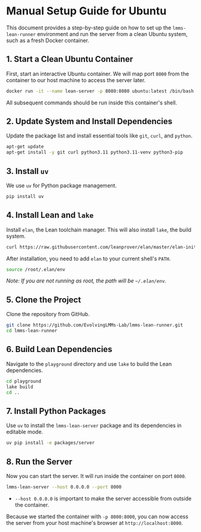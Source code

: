 # Manual Setup Guide for Ubuntu

This document provides a step-by-step guide on how to set up the `lmms-lean-runner` environment and run the server from a clean Ubuntu system, such as a fresh Docker container.

## 1. Start a Clean Ubuntu Container

First, start an interactive Ubuntu container. We will map port `8000` from the container to our host machine to access the server later.

```sh
docker run -it --name lean-server -p 8080:8080 ubuntu:latest /bin/bash
```

All subsequent commands should be run inside this container's shell.

## 2. Update System and Install Dependencies

Update the package list and install essential tools like `git`, `curl`, and `python`.

```sh
apt-get update
apt-get install -y git curl python3.11 python3.11-venv python3-pip
```

## 3. Install `uv`

We use `uv` for Python package management.

```sh
pip install uv
```

## 4. Install Lean and `lake`

Install `elan`, the Lean toolchain manager. This will also install `lake`, the build system.

```sh
curl https://raw.githubusercontent.com/leanprover/elan/master/elan-init.sh -sSf | sh -s -- -y
```

After installation, you need to add `elan` to your current shell's `PATH`.

```sh
source /root/.elan/env
```
*Note: If you are not running as root, the path will be `~/.elan/env`.*

## 5. Clone the Project

Clone the repository from GitHub.

```sh
git clone https://github.com/EvolvingLMMs-Lab/lmms-lean-runner.git
cd lmms-lean-runner
```

## 6. Build Lean Dependencies

Navigate to the `playground` directory and use `lake` to build the Lean dependencies.

```sh
cd playground
lake build
cd ..
```

## 7. Install Python Packages

Use `uv` to install the `lmms-lean-server` package and its dependencies in editable mode.

```sh
uv pip install -e packages/server
```

## 8. Run the Server

Now you can start the server. It will run inside the container on port `8000`.

```sh
lmms-lean-server --host 0.0.0.0 --port 8000
```
- `--host 0.0.0.0` is important to make the server accessible from outside the container.

Because we started the container with `-p 8000:8000`, you can now access the server from your host machine's browser at `http://localhost:8000`.
